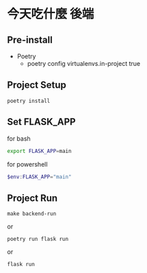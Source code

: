 # 今天吃什麼 後端


## Pre-install
- Poetry
    - poetry config virtualenvs.in-project true

## Project Setup
```
poetry install
```

## Set FLASK_APP
for bash
```bash
export FLASK_APP=main
```

for powershell
```powershell
$env:FLASK_APP="main"
```

## Project Run
```
make backend-run
```
or 
```
poetry run flask run
```
or
```
flask run
```
